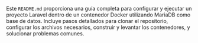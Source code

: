 Este `README.md` proporciona una guía completa para configurar y ejecutar un proyecto Laravel dentro de un contenedor Docker utilizando MariaDB como base de datos. Incluye pasos detallados para clonar el repositorio, configurar los archivos necesarios, construir y levantar los contenedores, y solucionar problemas comunes.
